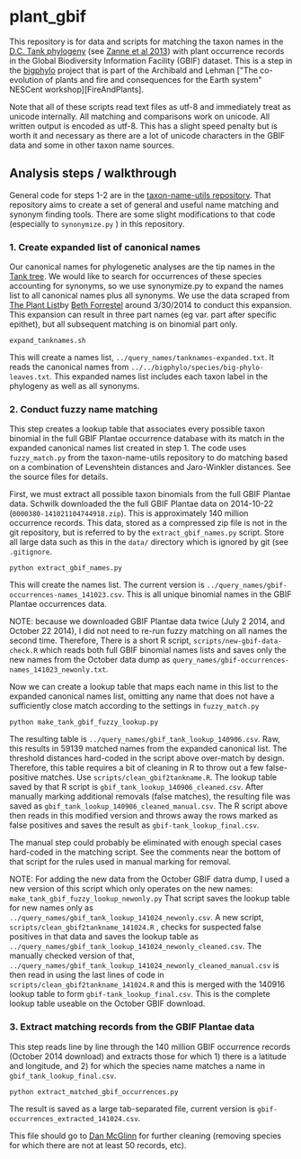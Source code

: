 plant_gbif
==========

This repository is for data and scripts for matching the taxon names in the [D.C. Tank phylogeny][TankTree] (see [Zanne et al 2013][Zanne-etal-2013]) with plant occurrence records in the Global Biodiversity Information Facility (GBIF) dataset. This is a step in the [bigphylo][bigphylo] project that is part of the Archibald and Lehman ["The co-evolution of plants and fire and consequences for the Earth system" NESCent workshop][FireAndPlants].

Note that all of these scripts read text files as utf-8 and immediately treat as unicode internally. All matching and comparisons work on unicode. All written output is encoded as utf-8. This has a slight speed penalty but is worth it and necessary as there are a lot of unicode characters in the GBIF data and some in other taxon name sources.

Analysis steps / walkthrough
----------------------------

General code for steps 1-2 are in the [taxon-name-utils repository](https://github.com/schwilklab/taxon-name-utils). That repository aims to create a set of general and useful name matching and synonym finding tools. There are some slight modifications to that code (especially to `synonymize.py` ) in this repository.

### 1. Create expanded list of canonical names ###

Our canonical names for phylogenetic analyses are the tip names in the [Tank tree][TankTree]. We would like to search for occurrences of these species accounting for synonyms, so we use synonymize.py to expand the names list to all canonical names plus all synonyms. We use the data scraped from [The Plant List][TPL]by [Beth Forrestel][ejforrestel] around 3/30/2014 to conduct this expansion. This expansion can result in three part names (eg var. part after specific epithet), but all subsequent matching is on binomial part only.

```
expand_tanknames.sh
```

This will create a names list, `../query_names/tanknames-expanded.txt`.  It reads the canonical names from `../../bigphylo/species/big-phylo-leaves.txt`. This expanded names list includes each taxon label in the phylogeny as well as all synonyms.

### 2. Conduct fuzzy name matching

This step creates a lookup table that associates every possible taxon binomial in the full GBIF Plantae occurrence database with its match in the expanded canonical names list created in step 1. The code uses `fuzzy_match.py` from the taxon-name-utils repository to do matching based on a combination of Levenshtein distances and Jaro-Winkler distances. See the source files for details.

First, we must extract all possible taxon binomials from the full GBIF Plantae data. Schwilk downloaded the the full GBIF Plantae data on 2014-10-22 (`0000380-141021104744918.zip`). This is approximately 140 million occurrence records. This data, stored as a compressed zip file is not in the git repository, but is referred to by the `extract_gbif_names.py` script. Store all large data such as this in the `data/` directory which is ignored by git (see `.gitignore`.

```
python extract_gbif_names.py
```

This will create the names list. The current version is `../query_names/gbif-occurrences-names_141023.csv`. This is all unique binomial names in the GBIF Plantae occurrences data.

NOTE: because we downloaded GBIF Plantae data twice (July 2 2014, and October 22 2014), I did not need to re-run fuzzy matching on all names the second time.  Therefore, There is a short R script, `scripts/new-gbif-data-check.R` which reads both full GBIF binomial names lists and saves only the new names from the October data dump as `query_names/gbif-occurrences-names_141023_newonly.txt`.

Now we can create a lookup table that maps each name in this list to the expanded canonical names list, omitting any name that does not have a sufficiently close match according to the settings in `fuzzy_match.py`

```
python make_tank_gbif_fuzzy_lookup.py
```

The resulting table is `../query_names/gbif_tank_lookup_140906.csv`. Raw, this results in 59139 matched names from the expanded canonical list. The threshold distances hard-coded in the script above over-match by design. Therefore, this table requires a bit of cleaning in R to throw out a few false-positive matches. Use `scripts/clean_gbif2tankname.R`. The lookup table saved by that R script is `gbif_tank_lookup_140906_cleaned.csv`.  After manually marking additional removals (false matches), the resulting file was saved as `gbif_tank_lookup_140906_cleaned_manual.csv`.  The R script above then reads in this modified version and throws away the rows marked as false positives and saves the result as  `gbif-tank_lookup_final.csv`.

The manual step could probably be eliminated with enough special cases hard-coded in the matching script. See the comments near the bottom of that script for the rules used in manual marking for removal.

NOTE: For adding the new data from the October GBIF datra dump, I used a new version of this script which only operates on the new names: `make_tank_gbif_fuzzy_lookup_newonly.py` That script saves the lookup table for new names only as `../query_names/gbif_tank_lookup_141024_newonly.csv`. A new script, `scripts/clean_gbif2tankname_141024.R` , checks for suspected false positives in that data and saves the lookup table as `../query_names/gbif_tank_lookup_141024_newonly_cleaned.csv`.  The manually checked version of that, `../query_names/gbif_tank_lookup_141024_newonly_cleaned_manual.csv` is then read in using the last lines of code in `scripts/clean_gbif2tankname_141024.R` and this is merged with the 140916 lookup table to form `gbif-tank_lookup_final.csv`.  This is the complete lookup table useable on the October GBIF download.

### 3. Extract matching records from the GBIF Plantae data ###

This step reads line by line through the 140 million GBIF occurrence records (October 2014 download) and extracts those for which 1) there is a latitude and longitude, and 2) for which the species name matches a name in `gbif_tank_lookup_final.csv`. 

```
python extract_matched_gbif_occurrences.py

```

The result is saved as a large tab-separated file, current version is `gbif-occurrences_extracted_141024.csv`.

This file should go to [Dan McGlinn][dmcglinn] for further cleaning (removing species for which there are not at least 50 records, etc).

[bigphylo]: https://github.com/Fireandplants/bigphylo
[ejforrestel]: https://github.com/ejforrestel
[dmcglinn]: https://github.com/dmcglinn
[FireAndLants]: http://www.nescent.org/science/awards_summary.php?id=423
[GBIF]: http://www.gbif.org/
[TPL]: http://www.theplantlist.org/
[TankTree]: http://datadryad.org/resource/doi:10.5061/dryad.63q27/3
[Zanne-etal-2013]: http://www.nature.com/nature/journal/v506/n7486/full/nature12872.html

